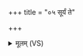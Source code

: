 +++
title = "०५ सूर्यं ते"

+++
<details><summary>मूलम् (VS)</summary>

सूर्यं॒ ते द्यावा॑पृथि॒वीव॑न्तमृच्छन्तु। ये मा॑ऽघा॒यव॑ प्र॒तीच्याः॑ दि॒शो᳡ऽभि॒दासा॑त् ॥
</details>